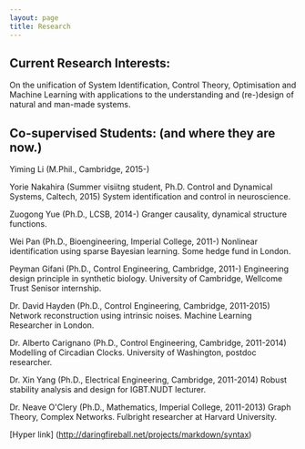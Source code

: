 ```yaml
---
layout: page
title: Research
---
```


## Current Research Interests: 

On the unification of System Identification, Control Theory, Optimisation and Machine Learning with applications to the understanding and (re-)design of natural and man-made systems.

## Co-supervised Students: (and where they are now.)

Yiming Li (M.Phil., Cambridge, 2015-) 

Yorie Nakahira (Summer visiitng student, Ph.D. Control and Dynamical Systems, Caltech, 2015) System identification and control in neuroscience.

Zuogong Yue (Ph.D., LCSB, 2014-) Granger causality, dynamical structure functions.

Wei Pan (Ph.D., Bioengineering, Imperial College, 2011-) Nonlinear identification using sparse Bayesian learning. Some hedge fund in London.

Peyman Gifani (Ph.D., Control Engineering, Cambridge, 2011-) Engineering design principle in synthetic biology. University of Cambridge, Wellcome Trust Senisor internship.

Dr. David Hayden (Ph.D., Control Engineering, Cambridge, 2011-2015) Network reconstruction using intrinsic noises. Machine Learning Researcher in London.

Dr. Alberto Carignano (Ph.D., Control Engineering, Cambridge, 2011-2014) Modelling of Circadian Clocks. University of Washington, postdoc researcher.

Dr. Xin Yang (Ph.D., Electrical Engineering, Cambridge, 2011-2014) Robust stability analysis and design for IGBT.NUDT lecturer.

Dr. Neave O'Clery (Ph.D., Mathematics, Imperial College, 2011-2013) Graph Theory, Complex Networks. Fulbright researcher at Harvard University.

[Hyper link] (http://daringfireball.net/projects/markdown/syntax)


